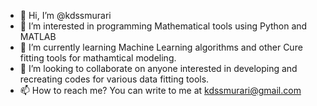 - 👋 Hi, I’m @kdssmurari
- 👀 I’m interested in programming Mathematical tools using Python and MATLAB
- 🌱 I’m currently learning Machine Learning algorithms and other Cure fitting tools for mathamtical modeling.
- 💞️ I’m looking to collaborate on anyone interested in developing and recreating codes for various data fitting tools.
- 📫 How to reach me? You can write to me at kdssmurari@gmail.com

<!---
kdssmurari/kdssmurari is a ✨ special ✨ repository because its `README.md` (this file) appears on your GitHub profile.
You can click the Preview link to take a look at your changes.
--->
